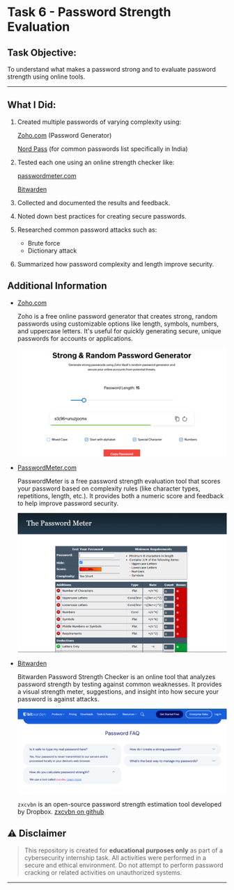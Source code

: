 # Task 6 - Password Strength Evaluation

## Task Objective:
To understand what makes a password strong and to evaluate password strength using online tools.

---

## What I Did:

1. Created multiple passwords of varying complexity using:

    [Zoho.com](https://www.zoho.com/vault/password-generator.html) (Password Generator)
   
    [Nord Pass](https://nordpass.com/most-common-passwords-list/) (for common passwords list specifically in India)
2. Tested each one using an online strength checker like:
   
     [passwordmeter.com](http://www.passwordmeter.com/)
   
     [Bitwarden](https://bitwarden.com/password-strength/)
3. Collected and documented the results and feedback.
4. Noted down best practices for creating secure passwords.
5. Researched common password attacks such as:
   - Brute force
   - Dictionary attack
6. Summarized how password complexity and length improve security.

## Additional Information

 - [Zoho.com](https://www.zoho.com/vault/password-generator.html)
  
    Zoho is a free online password generator that creates strong, random passwords using customizable options like length, symbols,            numbers, and uppercase letters. It's useful for quickly generating secure, unique passwords for accounts or applications.
   
    ![Zoho Interface](/screenshots/zoho.png)

-  [PasswordMeter.com](http://www.passwordmeter.com/)

   PasswordMeter is a free password strength evaluation tool that scores your password based on complexity rules (like character types,       repetitions, length, etc.). It provides both a numeric score and feedback to help improve password security.

   ![Passwordmeter Interface](/screenshots/passwordmeter.png)

- [Bitwarden](https://bitwarden.com/password-strength/)

   Bitwarden Password Strength Checker is an online tool that analyzes password strength by testing against common weaknesses. It provides    a visual strength meter, suggestions, and insight into how secure your password is against attacks.

   ![Bitwarden Details](/screenshots/bitwarden.png)

  `zxcvbn` is an open-source password strength estimation tool developed by Dropbox.
  [zxcvbn on github](https://github.com/dropbox/zxcvbn)
 
## ⚠ Disclaimer

 > This repository is created for **educational purposes only** as part of a cybersecurity internship task. All activities were performed in a secure and ethical environment. Do not attempt to perform password cracking or related activities on unauthorized systems.

---
